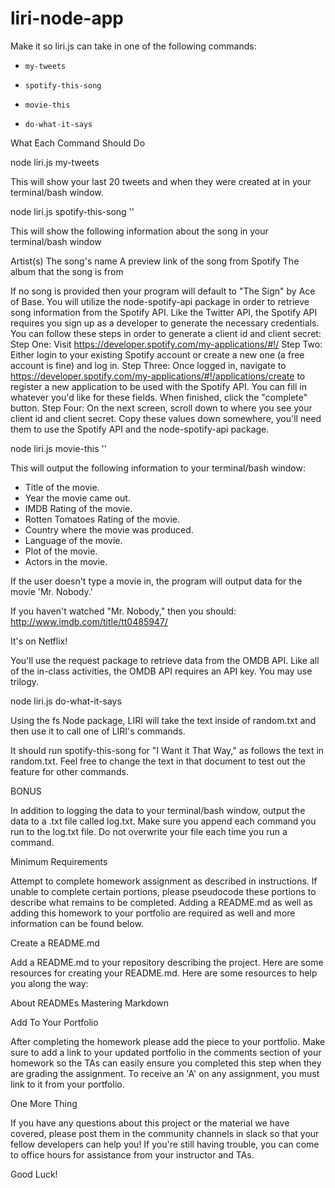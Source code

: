 
# liri-node-app
Make it so liri.js can take in one of the following commands:


* `my-tweets`

* `spotify-this-song`

* `movie-this`

* `do-what-it-says`

What Each Command Should Do


node liri.js my-tweets



This will show your last 20 tweets and when they were created at in your terminal/bash window.



node liri.js spotify-this-song '<song name here>'




This will show the following information about the song in your terminal/bash window


Artist(s)
The song's name
A preview link of the song from Spotify
The album that the song is from


If no song is provided then your program will default to "The Sign" by Ace of Base.
You will utilize the node-spotify-api package in order to retrieve song information from the Spotify API.
Like the Twitter API, the Spotify API requires you sign up as a developer to generate the necessary credentials. You can follow these steps in order to generate a client id and client secret:
Step One: Visit https://developer.spotify.com/my-applications/#!/
Step Two: Either login to your existing Spotify account or create a new one (a free account is fine) and log in.
Step Three: Once logged in, navigate to https://developer.spotify.com/my-applications/#!/applications/create to register a new application to be used with the Spotify API. You can fill in whatever you'd like for these fields. When finished, click the "complete" button.
Step Four: On the next screen, scroll down to where you see your client id and client secret. Copy these values down somewhere, you'll need them to use the Spotify API and the node-spotify-api package.



node liri.js movie-this '<movie name here>'




This will output the following information to your terminal/bash window:

   * Title of the movie.
   * Year the movie came out.
   * IMDB Rating of the movie.
   * Rotten Tomatoes Rating of the movie.
   * Country where the movie was produced.
   * Language of the movie.
   * Plot of the movie.
   * Actors in the movie.


If the user doesn't type a movie in, the program will output data for the movie 'Mr. Nobody.'


If you haven't watched "Mr. Nobody," then you should: http://www.imdb.com/title/tt0485947/

It's on Netflix!


You'll use the request package to retrieve data from the OMDB API. Like all of the in-class activities, the OMDB API requires an API key. You may use trilogy.



node liri.js do-what-it-says




Using the fs Node package, LIRI will take the text inside of random.txt and then use it to call one of LIRI's commands.


It should run spotify-this-song for "I Want it That Way," as follows the text in random.txt.
Feel free to change the text in that document to test out the feature for other commands.





BONUS


In addition to logging the data to your terminal/bash window, output the data to a .txt file called log.txt.
Make sure you append each command you run to the log.txt file. 
Do not overwrite your file each time you run a command.





Minimum Requirements

Attempt to complete homework assignment as described in instructions. If unable to complete certain portions, please pseudocode these portions to describe what remains to be completed. Adding a README.md as well as adding this homework to your portfolio are required as well and more information can be found below.




Create a README.md

Add a README.md to your repository describing the project. Here are some resources for creating your README.md. Here are some resources to help you along the way:


About READMEs
Mastering Markdown





Add To Your Portfolio

After completing the homework please add the piece to your portfolio. Make sure to add a link to your updated portfolio in the comments section of your homework so the TAs can easily ensure you completed this step when they are grading the assignment. To receive an 'A' on any assignment, you must link to it from your portfolio.




One More Thing

If you have any questions about this project or the material we have covered, please post them in the community channels in slack so that your fellow developers can help you! If you're still having trouble, you can come to office hours for assistance from your instructor and TAs.

Good Luck!